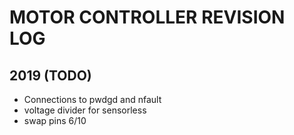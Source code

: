 # MOTOR CONTROLLER REVISION LOG

## 2019 (TODO)
* Connections to pwdgd and nfault
* voltage divider for sensorless
* swap pins 6/10